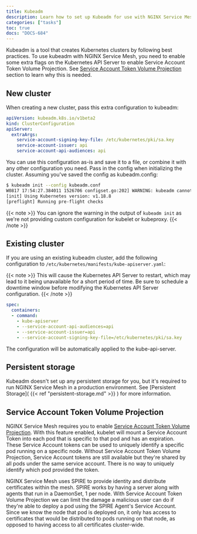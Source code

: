 ```yaml
---
title: Kubeadm
description: Learn how to set up Kubeadm for use with NGINX Service Mesh.
categories: ["tasks"]
toc: true
docs: "DOCS-684"
---
```


Kubeadm is a tool that creates Kubernetes clusters by following best practices. To use kubeadm with NGINX Service Mesh, you need to enable some extra flags on the Kubernetes API Server to enable Service Account Token Volume Projection. See [Service Account Token Volume Projection](#service-account-token-volume-projection) section to learn why this is needed.

## New cluster

When creating a new cluster, pass this extra configuration to kubeadm:

```yaml
apiVersion: kubeadm.k8s.io/v1beta2
kind: ClusterConfiguration
apiServer:
  extraArgs:
    service-account-signing-key-file: /etc/kubernetes/pki/sa.key
    service-account-issuer: api
    service-account-api-audiences: api
```

You can use this configuration as-is and save it to a file, or combine it with any other configuration you need. Pass in the config when initializing the cluster. Assuming you've saved the config as kubeadm.config:

```bash
$ kubeadm init --config kubeadm.conf
W0817 17:54:27.384011 1526706 configset.go:202] WARNING: kubeadm cannot validate component configs for API groups [kubelet.config.k8s.io kubeproxy.config.k8s.io]
[init] Using Kubernetes version: v1.18.8
[preflight] Running pre-flight checks
```

{{< note >}}
You can ignore the warning in the output of `kubeadm init` as we're not providing custom configuration for kubelet or kubeproxy.
{{< /note >}}

## Existing cluster

If you are using an existing kubeadm cluster, add the following configuration to `/etc/kubernetes/manifests/kube-apiserver.yaml`:

{{< note >}}
This will cause the Kubernetes API Server to restart, which may lead to it being unavailable for a short period of time. Be sure to schedule a downtime window before modifying the Kubernetes API Server configuration.
{{< /note >}}

```yaml
spec:
  containers:
  - command:
    - kube-apiserver
    - --service-account-api-audiences=api
    - --service-account-issuer=api
    - --service-account-signing-key-file=/etc/kubernetes/pki/sa.key
```

The configuration will be automatically applied to the kube-api-server.

## Persistent storage

Kubeadm doesn't set up any persistent storage for you, but it's required to run NGINX Service Mesh in a production environment. See [Persistent Storage]( {{< ref "persistent-storage.md" >}} ) for more information.

## Service Account Token Volume Projection

NGINX Service Mesh requires you to enable [Service Account Token Volume Projection](https://kubernetes.io/docs/tasks/configure-pod-container/configure-service-account/#service-account-token-volume-projection). With this feature enabled, kubelet will mount a Service Account Token into each pod that is specific to that pod and has an expiration. These Service Account tokens can be used to uniquely identify a specific pod running on a specific node. Without Service Account Token Volume Projection, Service Account tokens are still available but they're shared by all pods under the same service account. There is no way to uniquely identify which pod provided the token.

NGINX Service Mesh uses SPIRE to provide identity and distribute certificates within the mesh. SPIRE works by having a server along with agents that run in a DaemonSet, 1 per node. With Service Account Token Volume Projection we can limit the damage a malicious user can do if they're able to deploy a pod using the SPIRE Agent's Service Account. Since we know the node that pod is deployed on, it only has access to certificates that would be distributed to pods running on that node, as opposed to having access to all certificates cluster-wide.
